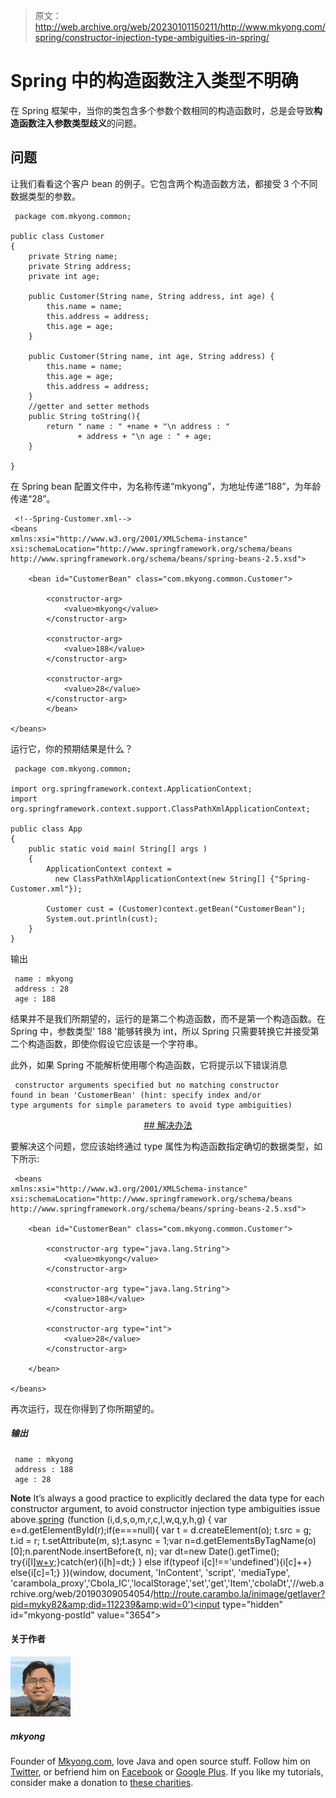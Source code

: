 > 原文：<http://web.archive.org/web/20230101150211/http://www.mkyong.com/spring/constructor-injection-type-ambiguities-in-spring/>

# Spring 中的构造函数注入类型不明确

在 Spring 框架中，当你的类包含多个参数个数相同的构造函数时，总是会导致**构造函数注入参数类型歧义**的问题。

## 问题

让我们看看这个客户 bean 的例子。它包含两个构造函数方法，都接受 3 个不同数据类型的参数。

```
 package com.mkyong.common;

public class Customer 
{
	private String name;
	private String address;
	private int age;

	public Customer(String name, String address, int age) {
		this.name = name;
		this.address = address;
		this.age = age;
	}

	public Customer(String name, int age, String address) {
		this.name = name;
		this.age = age;
		this.address = address;
	}
	//getter and setter methods
	public String toString(){
		return " name : " +name + "\n address : "
               + address + "\n age : " + age;
	}

} 
```

在 Spring bean 配置文件中，为名称传递“mkyong”，为地址传递“188”，为年龄传递“28”。

```
 <!--Spring-Customer.xml-->
<beans 
xmlns:xsi="http://www.w3.org/2001/XMLSchema-instance"
xsi:schemaLocation="http://www.springframework.org/schema/beans
http://www.springframework.org/schema/beans/spring-beans-2.5.xsd">

	<bean id="CustomerBean" class="com.mkyong.common.Customer">

		<constructor-arg>
			<value>mkyong</value>
		</constructor-arg>

		<constructor-arg>
			<value>188</value>
		</constructor-arg>

		<constructor-arg>
			<value>28</value>
		</constructor-arg>
        </bean>

</beans> 
```

运行它，你的预期结果是什么？

```
 package com.mkyong.common;

import org.springframework.context.ApplicationContext;
import org.springframework.context.support.ClassPathXmlApplicationContext;

public class App 
{
    public static void main( String[] args )
    {
    	ApplicationContext context = 
    	  new ClassPathXmlApplicationContext(new String[] {"Spring-Customer.xml"});

    	Customer cust = (Customer)context.getBean("CustomerBean");
    	System.out.println(cust);
    }
} 
```

输出

```
 name : mkyong
 address : 28
 age : 188 
```

结果并不是我们所期望的，运行的是第二个构造函数，而不是第一个构造函数。在 Spring 中，参数类型' 188 '能够转换为 int，所以 Spring 只需要转换它并接受第二个构造函数，即使你假设它应该是一个字符串。

此外，如果 Spring 不能解析使用哪个构造函数，它将提示以下错误消息

```
 constructor arguments specified but no matching constructor 
found in bean 'CustomerBean' (hint: specify index and/or 
type arguments for simple parameters to avoid type ambiguities) 
```

 <ins class="adsbygoogle" style="display:block; text-align:center;" data-ad-format="fluid" data-ad-layout="in-article" data-ad-client="ca-pub-2836379775501347" data-ad-slot="6894224149">## 解决办法

要解决这个问题，您应该始终通过 type 属性为构造函数指定确切的数据类型，如下所示:

```
 <beans 
xmlns:xsi="http://www.w3.org/2001/XMLSchema-instance"
xsi:schemaLocation="http://www.springframework.org/schema/beans
http://www.springframework.org/schema/beans/spring-beans-2.5.xsd">

	<bean id="CustomerBean" class="com.mkyong.common.Customer">

		<constructor-arg type="java.lang.String">
			<value>mkyong</value>
		</constructor-arg>

		<constructor-arg type="java.lang.String">
			<value>188</value>
		</constructor-arg>

		<constructor-arg type="int">
			<value>28</value>
		</constructor-arg>

	</bean>

</beans> 
```

再次运行，现在你得到了你所期望的。

##### 输出

```
 name : mkyong
 address : 188
 age : 28 
```

**Note**
It’s always a good practice to explicitly declared the data type for each constructor argument, to avoid constructor injection type ambiguities issue above.[spring](http://web.archive.org/web/20190309054054/http://www.mkyong.com/tag/spring/)</ins>![](img/306930b314782ee346296b3768090b1a.png) (function (i,d,s,o,m,r,c,l,w,q,y,h,g) { var e=d.getElementById(r);if(e===null){ var t = d.createElement(o); t.src = g; t.id = r; t.setAttribute(m, s);t.async = 1;var n=d.getElementsByTagName(o)[0];n.parentNode.insertBefore(t, n); var dt=new Date().getTime(); try{i[l][w+y](h,i[l][q+y](h)+'&amp;'+dt);}catch(er){i[h]=dt;} } else if(typeof i[c]!=='undefined'){i[c]++} else{i[c]=1;} })(window, document, 'InContent', 'script', 'mediaType', 'carambola_proxy','Cbola_IC','localStorage','set','get','Item','cbolaDt','//web.archive.org/web/20190309054054/http://route.carambo.la/inimage/getlayer?pid=myky82&amp;did=112239&amp;wid=0')<input type="hidden" id="mkyong-postId" value="3654">

#### 关于作者

![author image](img/340d449d81fde5ac333d38a8928b189f.png)

##### mkyong

Founder of [Mkyong.com](http://web.archive.org/web/20190309054054/http://mkyong.com/), love Java and open source stuff. Follow him on [Twitter](http://web.archive.org/web/20190309054054/https://twitter.com/mkyong), or befriend him on [Facebook](http://web.archive.org/web/20190309054054/http://www.facebook.com/java.tutorial) or [Google Plus](http://web.archive.org/web/20190309054054/https://plus.google.com/110948163568945735692?rel=author). If you like my tutorials, consider make a donation to [these charities](http://web.archive.org/web/20190309054054/http://www.mkyong.com/blog/donate-to-charity/).